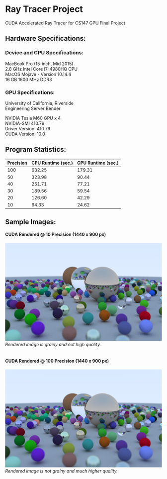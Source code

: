 # Ray Tracer Project
CUDA Accelerated Ray Tracer for CS147 GPU Final Project

## Hardware Specifications:
### Device and CPU Specifications:
MacBook Pro (15-inch, Mid 2015)<br />
2.8 GHz Intel Core i7-4980HQ CPU<br />
MacOS Mojave - Version 10.14.4<br />
16 GB 1600 MHz DDR3<br />

### GPU Specifications:
University of California, Riverside <br />
Engineering Server Bender<br />

NVIDIA Tesla M60 GPU x 4<br />
NVIDIA-SMI 410.79<br />
Driver Version: 410.79<br />
CUDA Version: 10.0<br />


## Program Statistics:

Precision | CPU Runtime (sec.) | GPU Runtime (sec.) 
------------ | ------------ | ------------
100 | 632.25 | 179.31
50 | 323.98 | 90.44
40 | 251.71 | 77.21
30 | 189.56 | 59.54
20 | 126.60 | 42.29
10 | 64.33 | 24.62


## Sample Images:

#### CUDA Rendered @ 10 Precision (1440 x 900 px)
![alt text](https://raw.githubusercontent.com/Alien002/Ray_Tracer_Project/master/Assets/CUDA_10_Image.png "CUDA_10_Image.png")<br />
*Rendered image is grainy and not high quality.*
<br />
<br />
#### CUDA Rendered @ 100 Precision (1440 x 900 px)
![alt text](https://raw.githubusercontent.com/Alien002/Ray_Tracer_Project/master/Assets/CUDA_100_Image.png "CUDA_100_Image.png")<br />
*Rendered image is not grainy and much higher quality.*
